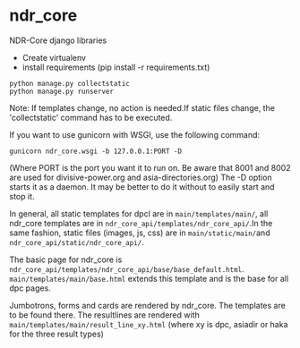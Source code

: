 # ndr_core
NDR-Core django libraries

- Create virtualenv
- install requirements (pip install -r requirements.txt)

```
python manage.py collectstatic
python manage.py runserver
```
Note: If templates change, no action is needed.If static files change, the 'collectstatic' command has to be executed.

If you want to use gunicorn with WSGI, use the following command:
```
gunicorn ndr_core.wsgi -b 127.0.0.1:PORT -D
```
(Where PORT is the port you want it to run on. Be aware that 8001 and 8002 are used for divisive-power.org and asia-directories.org)
The -D option starts it as a daemon. It may be better to do it without to easily start and stop it.


In general, all static templates for dpcl are in ```main/templates/main/```, all ndr_core templates are in ```ndr_core_api/templates/ndr_core_api/```.In the same fashion, static files (images, js, css) are in ```main/static/main/```and ```ndr_core_api/static/ndr_core_api/```.

The basic page for ndr_core is  ```ndr_core_api/templates/ndr_core_api/base/base_default.html```. ```main/templates/main/base.html``` extends this template and is the base for all dpc pages.

Jumbotrons, forms and cards are rendered by ndr_core. The templates are to be found there.
The resultlines are rendered with ```main/templates/main/result_line_xy.html``` (where xy is dpc, asiadir or haka for the three result types)
